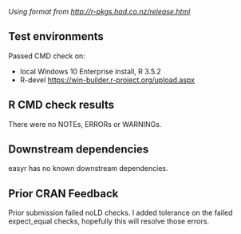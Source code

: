 *Using format from http://r-pkgs.had.co.nz/release.html*

## Test environments

Passed CMD check on:

* local Windows 10 Enterprise install, R 3.5.2
* R-devel https://win-builder.r-project.org/upload.aspx

## R CMD check results

There were no NOTEs, ERRORs or WARNINGs.

## Downstream dependencies

easyr has no known downstream dependencies.

## Prior CRAN Feedback

Prior submission failed noLD checks. I added tolerance on the failed expect_equal checks, hopefully this will resolve those errors.

